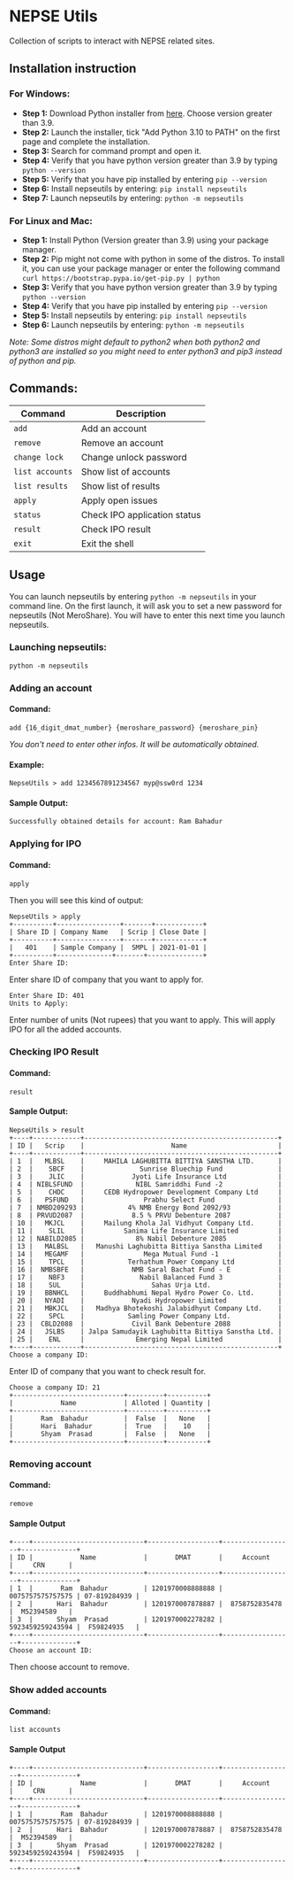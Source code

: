 # NEPSE Utils
Collection of scripts to interact with NEPSE related sites.

## Installation instruction

### For Windows:
* **Step 1:** Download Python installer from [here](http://python.org/downloads). Choose version greater than 3.9.
* **Step 2:** Launch the installer, tick "Add Python 3.10 to PATH" on the first page and complete the installation.
* **Step 3:** Search for command prompt and open it.
* **Step 4:** Verify that you have python version greater than 3.9 by typing `python --version`
* **Step 5:** Verify that you have pip installed by entering `pip --version`
* **Step 6:** Install nepseutils by entering: `pip install nepseutils`
* **Step 7:** Launch nepseutils by entering: `python -m nepseutils`

### For Linux and Mac:
* **Step 1:** Install Python (Version greater than 3.9) using your package manager.
* **Step 2:** Pip might not come with python in some of the distros. To install it, you can use your package manager or enter the following command `curl https://bootstrap.pypa.io/get-pip.py | python`
* **Step 3:** Verify that you have python version greater than 3.9 by typing `python --version`
* **Step 4:** Verify that you have pip installed by entering `pip --version`
* **Step 5:** Install nepseutils by entering: `pip install nepseutils`
* **Step 6:** Launch nepseutils by entering: `python -m nepseutils`

*Note: Some distros might default to python2 when both python2 and python3 are installed so you might need to enter python3 and pip3 instead of python and pip.*

## Commands:
|  Command      |  Description                 |
|---------------|------------------------------|
|`add`          | Add an account               |
|`remove`       | Remove an account            |
|`change lock`  | Change unlock password       |
|`list accounts`| Show list of accounts        |
|`list results` | Show list of results         |
|`apply`        | Apply open issues            |
|`status`       | Check IPO application status |
|`result`       | Check IPO result             |
|`exit`         | Exit the shell               |

## Usage

You can launch nepseutils by entering `python -m nepseutils` in your command line. On the first launch, it will ask you to set a new password for nepseutils (Not MeroShare). You will have to enter this next time you launch nepseutils.
### Launching nepseutils:
```
python -m nepseutils
```

### Adding an account
#### Command:
```
add {16_digit_dmat_number} {meroshare_password} {meroshare_pin}
```
*You don't need to enter other infos. It will be automatically obtained.*
#### Example:
```
NepseUtils > add 1234567891234567 myp@ssw0rd 1234
```
#### Sample Output:
```
Successfully obtained details for account: Ram Bahadur
```

### Applying for IPO
#### Command:
```
apply
```

Then you will see this kind of output:
```
NepseUtils > apply
+----------+----------------+-------+------------+
| Share ID | Company Name   | Scrip | Close Date |
+----------+----------------+-------+------------+
|   401    | Sample Company |  SMPL | 2021-01-01 |
+----------+--------------+-------+--------------+
Enter Share ID:
```
Enter share ID of company that you want to apply for.

```
Enter Share ID: 401
Units to Apply:
```
Enter number of units (Not rupees) that you want to apply. This will apply IPO for all the added accounts.

### Checking IPO Result
#### Command:
```
result
```
#### Sample Output:
```
NepseUtils > result
+----+------------+-------------------------------------------------+
| ID |   Scrip    |                      Name                       |
+----+------------+-------------------------------------------------+
| 1  |   MLBSL    |     MAHILA LAGHUBITTA BITTIYA SANSTHA LTD.      |
| 2  |    SBCF    |              Sunrise Bluechip Fund              |
| 3  |    JLIC    |            Jyoti Life Insurance Ltd             |
| 4  | NIBLSFUND  |             NIBL Samriddhi Fund -2              |
| 5  |    CHDC    |     CEDB Hydropower Development Company Ltd     |
| 6  |   PSFUND   |               Prabhu Select Fund                |
| 7  | NMBD209293 |           4% NMB Energy Bond 2092/93            |
| 8  | PRVUD2087  |            8.5 % PRVU Debenture 2087            |
| 10 |   MKJCL    |     Mailung Khola Jal Vidhyut Company Ltd.      |
| 11 |    SLIL    |          Sanima Life Insurance Limited          |
| 12 | NABILD2085 |             8% Nabil Debenture 2085             |
| 13 |   MALBSL   |   Manushi Laghubitta Bittiya Sanstha Limited    |
| 14 |   MEGAMF   |               Mega Mutual Fund -1               |
| 15 |    TPCL    |           Terhathum Power Company Ltd           |
| 16 |  NMBSBFE   |            NMB Saral Bachat Fund - E            |
| 17 |    NBF3    |              Nabil Balanced Fund 3              |
| 18 |    SUL     |                 Sahas Urja Ltd.                 |
| 19 |   BBNHCL   |     Buddhabhumi Nepal Hydro Power Co. Ltd.      |
| 20 |   NYADI    |            Nyadi Hydropower Limited             |
| 21 |   MBKJCL   |   Madhya Bhotekoshi Jalabidhyut Company Ltd.    |
| 22 |    SPCL    |           Samling Power Company Ltd.            |
| 23 |  CBLD2088  |            Civil Bank Debenture 2088            |
| 24 |   JSLBS    | Jalpa Samudayik Laghubitta Bittiya Sanstha Ltd. |
| 25 |    ENL     |             Emerging Nepal Limited              |
+----+------------+-------------------------------------------------+
Choose a company ID:
```

Enter ID of company that you want to check result for.

```
Choose a company ID: 21
+----------------------------+---------+----------+
|            Name            | Alloted | Quantity |
+----------------------------+---------+----------+
|       Ram  Bahadur         |  False  |   None   |
|       Hari  Bahadur        |  True   |    10    |
|       Shyam  Prasad        |  False  |   None   |
+----------------------------+---------+----------+
```


### Removing account
#### Command:
```
remove
```
#### Sample Output
```
+----+----------------------------+------------------+------------------+--------------+
| ID |            Name            |       DMAT       |     Account      |     CRN      |
+----+----------------------------+------------------+------------------+--------------+
| 1  |       Ram  Bahadur         | 1201970008888888 | 0075757575757575 | 07-819284939 |
| 2  |      Hari  Bahadur         | 1201970007878887 |  8758752835478   |  M52394589   |
| 3  |      Shyam  Prasad         | 1201970002278282 | 5923459259243594 |  F59824935   |
+----+----------------------------+------------------+------------------+--------------+
Choose an account ID:
```
Then choose account to remove.

### Show added accounts
#### Command:
```
list accounts
```
#### Sample Output
```
+----+----------------------------+------------------+------------------+--------------+
| ID |            Name            |       DMAT       |     Account      |     CRN      |
+----+----------------------------+------------------+------------------+--------------+
| 1  |       Ram  Bahadur         | 1201970008888888 | 0075757575757575 | 07-819284939 |
| 2  |      Hari  Bahadur         | 1201970007878887 |  8758752835478   |  M52394589   |
| 3  |      Shyam  Prasad         | 1201970002278282 | 5923459259243594 |  F59824935   |
+----+----------------------------+------------------+------------------+--------------+
```
